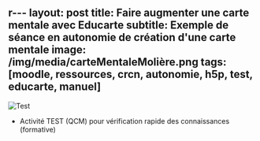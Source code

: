 r---
layout: post
title: Faire augmenter une carte mentale avec Educarte
subtitle: Exemple de séance en autonomie de création d'une carte mentale
image: /img/media/carteMentaleMolière.png
tags: [moodle, ressources, crcn, autonomie, h5p, test, educarte, manuel]
---


![Test](./media/evaluation2.png)

  - Activité TEST (QCM) pour vérification rapide des connaissances (formative)
